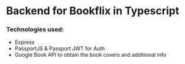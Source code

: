 # Backend for Bookflix in Typescript

### Technologies used:
 - Express
 - PassportJS & Passport JWT for Auth
 - Google Book API to obtain the book covers and additional info
 
